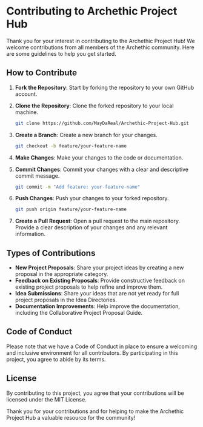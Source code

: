 # Contributing to Archethic Project Hub

Thank you for your interest in contributing to the Archethic Project Hub! We welcome contributions from all members of the Archethic community. Here are some guidelines to help you get started.

## How to Contribute

1. **Fork the Repository**: Start by forking the repository to your own GitHub account.

2. **Clone the Repository**: Clone the forked repository to your local machine.
   ```bash
   git clone https://github.com/MayDaReal/Archethic-Project-Hub.git

3. **Create a Branch**: Create a new branch for your changes.
   ```bash
   git checkout -b feature/your-feature-name

4. **Make Changes**: Make your changes to the code or documentation.

5. **Commit Changes**: Commit your changes with a clear and descriptive commit message.
   ```bash
   git commit -m "Add feature: your-feature-name"

6. **Push Changes**: Push your changes to your forked repository.
   ```bash
   git push origin feature/your-feature-name
   
7. **Create a Pull Request**: Open a pull request to the main repository. Provide a clear description of your changes and any relevant information.

## Types of Contributions

- **New Project Proposals**: Share your project ideas by creating a new proposal in the appropriate category.
- **Feedback on Existing Proposals**: Provide constructive feedback on existing project proposals to help refine and improve them.
- **Idea Submissions**: Share your ideas that are not yet ready for full project proposals in the Idea Directories.
- **Documentation Improvements**: Help improve the documentation, including the Collaborative Project Proposal Guide.

## Code of Conduct

Please note that we have a Code of Conduct in place to ensure a welcoming and inclusive environment for all contributors. By participating in this project, you agree to abide by its terms.

## License

By contributing to this project, you agree that your contributions will be licensed under the MIT License.

Thank you for your contributions and for helping to make the Archethic Project Hub a valuable resource for the community!
